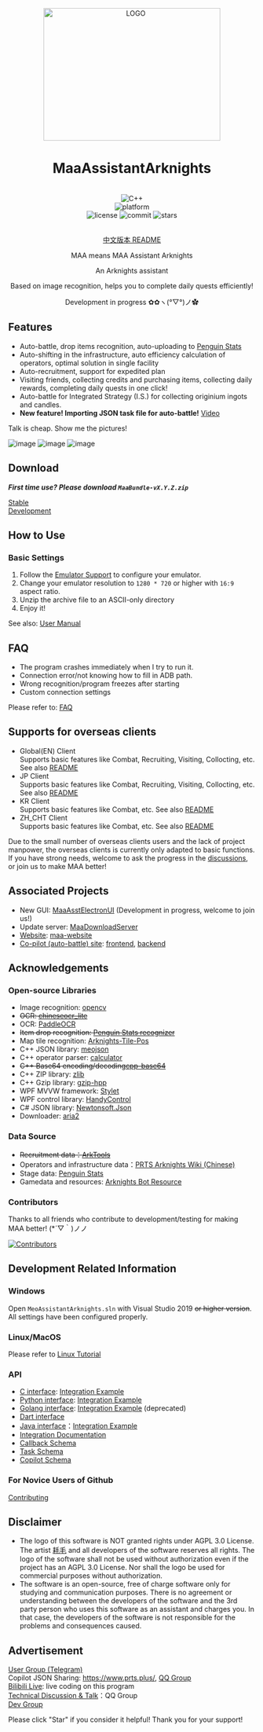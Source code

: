 <div align="center">

<img alt="LOGO" src="https://user-images.githubusercontent.com/18511905/148931479-23aef436-2fc1-4c1e-84c9-bae17be710a5.png" width=360 height=270/>

# MaaAssistantArknights

<br>
<div>
    <img alt="C++" src="https://img.shields.io/badge/c++-17-%2300599C?logo=cplusplus">
</div>
<div>
    <img alt="platform" src="https://img.shields.io/badge/platform-Windows%20%7C%20Linux%20%7C%20macOS-blueviolet">
</div>
<div>
    <img alt="license" src="https://img.shields.io/github/license/MaaAssistantArknights/MaaAssistantArknights">
    <img alt="commit" src="https://img.shields.io/github/commit-activity/m/MaaAssistantArknights/MaaAssistantArknights?color=%23ff69b4">
    <img alt="stars" src="https://img.shields.io/github/stars/MaaAssistantArknights/MaaAssistantArknights?style=social">
</div>
<br>

[中文版本 README](README.md)

MAA means MAA Assistant Arknights

An Arknights assistant

Based on image recognition, helps you to complete daily quests efficiently!

Development in progress  ✿✿ヽ(°▽°)ノ✿  

</div>

## Features

- Auto-battle, drop items recognition, auto-uploading to [Penguin Stats](https://penguin-stats.cn/)
- Auto-shifting in the infrastructure, auto efficiency calculation of operators, optimal solution in single facility
- Auto-recruitment, support for expedited plan
- Visiting friends, collecting credits and purchasing items, collecting daily rewards, completing daily quests in one click!
- Auto-battle for Integrated Strategy (I.S.) for collecting originium ingots and candles.
- **New feature! Importing JSON task file for auto-battle!** [Video](https://www.bilibili.com/video/BV14u411673q/)

Talk is cheap. Show me the pictures!  

![image](https://user-images.githubusercontent.com/99072975/172044929-3aae01a1-6c6d-4a9a-a7a8-ae753679b9ce.png)
![image](https://user-images.githubusercontent.com/99072975/172045492-698ab7fd-0413-4b08-aad7-0176f9480c05.png)
![image](https://user-images.githubusercontent.com/99072975/172045163-e9ead337-eb62-4f9f-a354-9e302f767a52.png)

## Download

***First time use? Please download `MaaBundle-vX.Y.Z.zip`***

[Stable](https://github.com/MaaAssistantArknights/MaaAssistantArknights/releases/latest)  
[Development](https://github.com/MaaAssistantArknights/MaaAssistantArknights/releases)

## How to Use

### Basic Settings

1. Follow the [Emulator Support](docs/en/EMULATOR_SUPPORTS.md) to configure your emulator.
2. Change your emulator resolution to `1280 * 720` or higher with `16:9` aspect ratio.
3. Unzip the archive file to an ASCII-only directory
4. Enjoy it!

See also: [User Manual](docs/en/USER_MANUAL.md)

## FAQ

- The program crashes immediately when I try to run it.
- Connection error/not knowing how to fill in ADB path.
- Wrong recognition/program freezes after starting
- Custom connection settings

Please refer to: [FAQ](docs/en/FAQ.md)

## Supports for overseas clients

- Global(EN) Client  
  Supports basic features like Combat, Recruiting, Visiting, Collocting, etc. See also [README](resource/global/YoStarEN/readme.md)
- JP Client  
  Supports basic features like Combat, Recruiting, Visiting, Collocting, etc. See also [README](resource/global/YoStarJP/readme.md)
- KR Client  
  Supports basic features like Combat, etc.  See also [README](resource/global/YoStarKR/readme.md)
- ZH_CHT Client  
  Supports basic features like Combat, etc.  See also [README](resource/global/txwy/readme.md)

Due to the small number of overseas clients users and the lack of project manpower, the overseas clients is currently only adapted to basic functions. If you have strong needs, welcome to ask the progress in the [discussions](https://github.com/MaaAssistantArknights/MaaAssistantArknights/discussions), or join us to make MAA better!

## Associated Projects

- New GUI: [MaaAsstElectronUI](https://github.com/MaaAssistantArknights/MaaAsstElectronUI) (Development in progress, welcome to join us!)
- Update server: [MaaDownloadServer](https://github.com/MaaAssistantArknights/MaaDownloadServer)
- [Website](https://www.maa.plus): [maa-website](https://github.com/MaaAssistantArknights/maa-website)
- [Co-pilot (auto-battle) site](https://www.prts.plus): [frontend](https://github.com/MaaAssistantArknights/maa-copilot-frontend), [backend](https://github.com/MaaAssistantArknights/MaaCopilotServer)
 
## Acknowledgements

### Open-source Libraries

- Image recognition: [opencv](https://github.com/opencv/opencv.git)
- ~~OCR: [chineseocr_lite](https://github.com/DayBreak-u/chineseocr_lite.git)~~
- OCR: [PaddleOCR](https://github.com/PaddlePaddle/PaddleOCR)
- ~~Item drop recognition: [Penguin Stats recognizer](https://github.com/penguin-statistics/recognizer)~~
- Map tile recognition: [Arknights-Tile-Pos](https://github.com/yuanyan3060/Arknights-Tile-Pos)
- C++ JSON library: [meojson](https://github.com/MistEO/meojson.git)
- C++ operator parser: [calculator](https://github.com/kimwalisch/calculator)
- ~~C++ Base64 encoding/decoding[cpp-base64](https://github.com/ReneNyffenegger/cpp-base64)~~
- C++ ZIP library: [zlib](https://github.com/madler/zlib)
- C++ Gzip library: [gzip-hpp](https://github.com/mapbox/gzip-hpp)
- WPF MVVW framework: [Stylet](https://github.com/canton7/Stylet)
- WPF control library: [HandyControl](https://github.com/HandyOrg/HandyControl)
- C# JSON library: [Newtonsoft.Json](https://github.com/JamesNK/Newtonsoft.Json)
- Downloader: [aria2](https://github.com/aria2/aria2)

### Data Source

- ~~Recruitment data：[ArkTools](https://www.bigfun.cn/tools/aktools/hr)~~
- Operators and infrastructure data：[PRTS Arknights Wiki (Chinese)](http://prts.wiki/)
- Stage data: [Penguin Stats](https://penguin-stats.cn/)
- Gamedata and resources: [Arknights Bot Resource](https://github.com/yuanyan3060/Arknights-Bot-Resource)

### Contributors

Thanks to all friends who contribute to development/testing for making MAA better! (*´▽｀)ノノ

[![Contributors](https://contributors-img.web.app/image?repo=MaaAssistantArknights/MaaAssistantArknights)](https://github.com/MaaAssistantArknights/MaaAssistantArknights/graphs/contributors)

## Development Related Information

### Windows

Open `MeoAssistantArknights.sln` with Visual Studio 2019 ~~or higher version~~. All settings have been configured properly.

### Linux/MacOS

Please refer to [Linux Tutorial](docs/en/LINUX_TUTORIAL.md)

### API

- [C interface](include/AsstCaller.h): [Integration Example](tools/TestCaller/main.cpp)
- [Python interface](src/Python/asst.py): [Integration Example](src/Python/sample.py)
- [Golang interface](src/Golang/maa/): [Integration Example](src/Golang/cli.go) (deprecated)
- [Dart interface](src/dart/)
- [Java interface](src/Java/Maaj)：[Integration Example](src/Java/Maaj/src/main/java/com/iguigui/maaj/MaaJavaSample.java)
- [Integration Documentation](docs/en/INTEGRATION.md)
- [Callback Schema](docs/en/CALLBACK_SCHEMA.md)
- [Task Schema](docs/en/TASK_SCHEMA.md)
- [Copilot Schema](docs/en/COPILOT_SCHEMA.md)

### For Novice Users of Github

[Contributing](docs/en/CONTRIBUTING.md)

## Disclaimer

- The logo of this software is NOT granted rights under AGPL 3.0 License. The artist [耗毛](https://weibo.com/u/3251357314) and all developers of the software reserves all rights. The logo of the software shall not be used without authorization even if the project has an AGPL 3.0 License. Nor shall the logo be used for commercial purposes without authorization.
- The software is an open-source, free of charge software only for studying and communication purposes. There is no agreement or understanding between the developers of the software and the 3rd party person who uses this software as an assistant and charges you. In that case, the developers of the software is not responsible for the problems and consequences caused.

## Advertisement

[User Group (Telegram)](https://t.me/+Mgc2Zngr-hs3ZjU1)  
Copilot JSON Sharing: <https://www.prts.plus/>, [QQ Group](https://jq.qq.com/?_wv=1027&k=1giyMpPb)  
[Bilibili Live](https://live.bilibili.com/2808861): live coding on this program  
[Technical Discussion & Talk](https://jq.qq.com/?_wv=1027&k=ypbzXcA2)：QQ Group  
[Dev Group](https://jq.qq.com/?_wv=1027&k=JM9oCk3C)

Please click "Star" if you consider it helpful! Thank you for your support!
